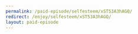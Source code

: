 ```yaml
---
permalink: /paid-episode/selfesteem/xST53A3hAGQ/
redirect: /enjoy/selfesteem/xST53A3hAGQ/
layout: paid-episode
---
```

